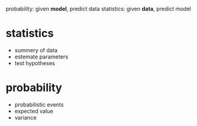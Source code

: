 probability: given **model**, predict data
statistics: given **data**, predict model

# statistics
- summery of data
- estemate parameters
- test hypotheses

# probability
- probabilistic events
- expected value
- variance

